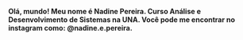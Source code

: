 <strong> Olá, mundo! Meu nome é Nadine Pereira. 
Curso Análise e Desenvolvimento de Sistemas na UNA.
Você pode me encontrar no instagram como: @nadine.e.pereira.
